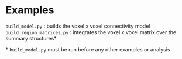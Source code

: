 Examples
======================================

`build_model.py` : builds the voxel x voxel connectivity model  
`build_region_matrices.py` : integrates the voxel x voxel matrix over the summary structures\*  

\* `build_model.py` must be run before any other examples or analysis
